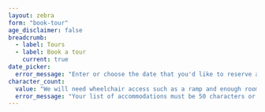 ```yaml
---
layout: zebra
form: "book-tour"
age_disclaimer: false
breadcrumb:
  - label: Tours
  - label: Book a tour
    current: true
date_picker:
  error_message: "Enter or choose the date that you'd like to reserve a tour."
character_count:
  value: "We will need wheelchair access such as a ramp and enough room to maneuver"
  error_message: "Your list of accommodations must be 50 characters or less."
---
```

